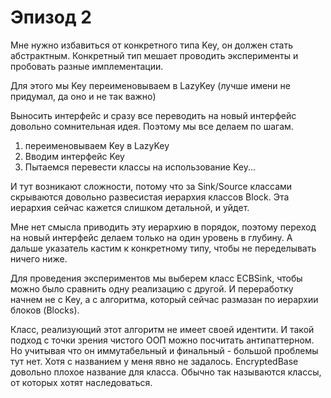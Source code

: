 # Эпизод 2

Мне нужно избавиться от конкретного типа Key, он должен стать абстрактным.
Конкретный тип мешает проводить эксперименты и пробовать разные имплементации.

Для этого мы Key переименовываем в LazyKey (лучше имени не придумал, да оно и не так важно)

Выносить интерфейс и сразу все переводить на новый интерфейс довольно сомнительная идея.
Поэтому мы все делаем по шагам.

1) переименовываем Key в LazyKey
2) Вводим интерфейс Key
3) Пытаемся перевести классы на использование Key...

И тут возникают сложности, потому что за Sink/Source классами скрываются довольно развесистая
иерархия классов Block. Эта иерархия сейчас кажется слишком детальной, и уйдет.

Мне нет смысла приводить эту иерархию в порядок, поэтому переход на новый интерфейс делаем только на
один уровень в глубину. А дальше указатель кастим к конкретному типу, чтобы не переделывать ничего
ниже.

Для проведения экспериментов мы выберем класс ECBSink, чтобы можно было сравнить одну реализацию с
другой. И переработку начнем не с Key, а с алгоритма, который сейчас размазан по иерархии блоков
(Blocks).

Класс, реализующий этот алгоритм не имеет своей идентити.
И такой подход с точки зрения чистого ООП можно посчитать антипаттерном.
Но учитывая что он иммутабельный и финальный - большой проблемы тут нет.
Хотя с названием у меня явно не задалось. EncryptedBase довольно плохое название для класса.
Обычно так называются классы, от которых хотят наследоваться.
